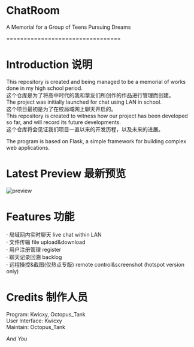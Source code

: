 # ChatRoom
A Memorial for a Group of Teens Pursuing Dreams

=================================
# Introduction 说明
This repository is created and being managed to be a memorial of works done in my high school period.  
这个仓库是为了将高中时代的我和挚友们所创作的作品进行管理而创建。  
The project was initially launched for chat using LAN in school.  
这个项目最初是为了在校局域网上聊天开启的。  
This repository is created to witness how our project has been developed so far, and will record its future developments.  
这个仓库将会见证我们项目一直以来的开发历程，以及未来的进展。  
  
The program is based on Flask, a simple framework for building complex web applications.
# Latest Preview 最新预览
![preview](https://github.com/Octopustank/ChatRoom/assets/113182591/9d9092bf-79cc-4049-a972-b2d582baf52e)
# Features 功能
· 局域网内实时聊天 live chat within LAN  
· 文件传输 file upload&download  
· 用户注册管理 register  
· 聊天记录回溯 backlog  
· 远程操控&截图(仅热点专版) remote control&screenshot (hotspot version only)  
# Credits 制作人员
Program: Kwicxy, Octopus_Tank  
User Interface: Kwicxy  
Maintain: Octopus_Tank  
  
*And You*
